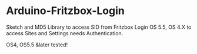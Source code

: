 # Arduino-Fritzbox-Login
Sketch and MD5 Library to access SID from Fritzbox Login OS 5.5, OS 4.X to access Sites and Settings needs Authentication.

OS4, OS5.5 &later tested!
